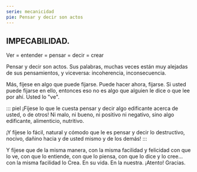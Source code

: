 ```yaml
---
serie: mecanicidad
pie: Pensar y decir son actos
---
```


## IMPECABILIDAD.

Ver = entender = pensar = decir = crear

Pensar y decir son actos.
Sus palabras, muchas veces están muy alejadas de sus pensamientos, y viceversa: incoherencia, inconsecuencia.

Más, fíjese en algo que puede fijarse. Puede hacer ahora, fijarse. Si usted puede fijarse en ello, entonces eso no es algo que alguien le dice o que lee por ahí. Usted lo "ve".

::: piel
¡Fíjese lo que le cuesta pensar y decir algo edificante acerca de usted, o de otros! Ni malo, ni bueno, ni positivo ni negativo, sino algo edificante, alimenticio, nutritivo.

¡Y fíjese lo fácil, natural y cómodo que le es pensar y decir lo destructivo, nocivo, dañino hacia y de usted mismo y de los demás!
:::

Y fíjese que de la misma manera, con la misma facilidad y felicidad con que lo ve, con que lo entiende, con que lo piensa, con que lo dice y lo cree… con la misma facilidad lo Crea. En su vida. En la nuestra.
¡Atento! Gracias.
